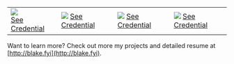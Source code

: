 
<table>
<tr>
<td>
    <image src="https://images.credly.com/size/340x340/images/024d0122-724d-4c5a-bd83-cfe3c4b7a073/image.png"><br/>
    <a href="https://www.credly.com/badges/67cefb2d-bc8b-4766-8989-f20f6db18842/public_url" target="_blank">See Credential</a>
</td>

<td>
    <image src="https://images.credly.com/size/340x340/images/34880f37-8ec8-4542-a78a-73ba6647208e/image.png">
    <a href="https://www.credly.com/badges/70ff55de-ca0e-4530-8d2e-81725d7dccb0/public_url" target="_blank">See Credential</a>
</td>

<td>
    <image src="https://images.credly.com/size/340x340/images/c9ed294b-f8ac-48fa-a8c3-96dab1f110f2/image.png">
    <a href="https://www.credly.com/badges/30ac7a4b-bf9d-4c2a-8c30-8d716f7d3373/public_url" target="_blank">See Credential</a>
</td>

<td>
    <image src="https://images.credly.com/size/340x340/images/89efc3e7-842b-4790-b09b-9ea5efc71ec3/image.png">
    <a href="https://www.credly.com/badges/de80f732-4278-4a51-8bff-046fe37f8898/public_url" target="_blank">See Credential</a>
</td>
</tr>
</table>

Want to learn more? Check out more my projects and detailed resume at [http://blake.fyi](http://blake.fyi).